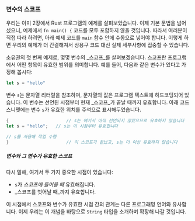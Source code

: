 ### 변수의 스코프

우리는 이미 2장에서 Rust 프로그램의 예제를 살펴보았습니다. 이제 기본 문법을 넘어섰으니, 예제에서 `fn main() {` 코드를 모두 포함하지 않을 것입니다. 따라서 여러분이 직접 따라 하려면, 아래 예제 코드를 `main` 함수 안에 수동으로 넣어야 합니다. 이렇게 하면 우리의 예제가 더 간결해져서 상용구 코드 대신 실제 세부사항에 집중할 수 있습니다.

소유권의 첫 번째 예제로, 몇몇 변수의 _스코프_를 살펴보겠습니다. 스코프란 프로그램에서 어떤 항목이 유효한 범위를 의미합니다. 예를 들어, 다음과 같은 변수가 있다고 가정해 봅시다:

```rust
let s = "hello"
```

변수 `s`는 문자열 리터럴을 참조하며, 문자열의 값은 프로그램 텍스트에 하드코딩되어 있습니다. 이 변수는 선언된 시점부터 현재 _스코프_가 끝날 때까지 유효합니다. 아래 코드 스니펫에는 변수 `s`가 유효한 위치를 주석으로 표시해두었습니다.

```rust
{                      // s는 여기서 아직 선언되지 않았으므로 유효하지 않습니다
let s = "hello";   // s는 이 시점부터 유효합니다

// s를 사용해 작업 수행
}                      // 이 스코프가 끝났고, s는 더 이상 유효하지 않습니다
```

##### 변수와 그 변수가 유효한 스코프

다시 말해, 여기서 두 가지 중요한 시점이 있습니다:

*   `s`가 _스코프에 들어올 때_ 유효해집니다.
*   _스코프를 벗어날 때_까지 유효합니다.

이 시점에서 스코프와 변수가 유효한 시점 간의 관계는 다른 프로그래밍 언어와 유사합니다. 이제 우리는 이 개념을 바탕으로 `String` 타입을 소개하며 확장해 나갈 것입니다.